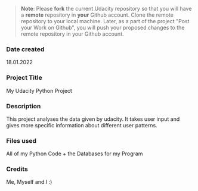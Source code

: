 >**Note**: Please **fork** the current Udacity repository so that you will have a **remote** repository in **your** Github account. Clone the remote repository to your local machine. Later, as a part of the project "Post your Work on Github", you will push your proposed changes to the remote repository in your Github account.

### Date created
18.01.2022

### Project Title
My Udacity Python Project

### Description
This project analyses the data given by udacity. It takes user input and gives more specific information about different user patterns.

### Files used
All of my Python Code + the Databases for my Program

### Credits
Me, Myself and I :)

